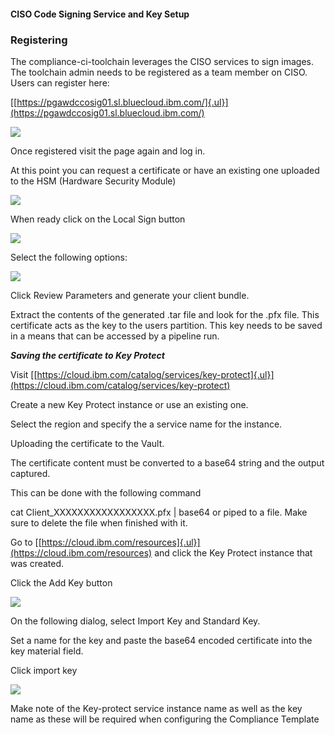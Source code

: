 #### CISO Code Signing Service and Key Setup

### Registering

The compliance-ci-toolchain leverages the CISO services to sign images.
The toolchain admin needs to be registered as a team member on CISO.
Users can register here:

[[https://pgawdccosig01.sl.bluecloud.ibm.com/]{.ul}](https://pgawdccosig01.sl.bluecloud.ibm.com/)

![](https://github.ibm.com/one-pipeline/docs/blob/signingdocs/assets/signing-setup/ciso/landingpage.png)



Once registered visit the page again and log in.

At this point you can request a certificate or have an existing one
uploaded to the HSM (Hardware Security Module)

![](https://github.ibm.com/one-pipeline/docs/blob/signingdocs/assets/signing-setup/ciso/certrequest.png)

When ready click on the Local Sign button

![](https://github.ibm.com/one-pipeline/docs/blob/signingdocs/assets/signing-setup/ciso/localsign.png)

Select the following options:

![](https://github.ibm.com/one-pipeline/docs/blob/signingdocs/assets/signing-setup/ciso/installer.png)

Click Review Parameters and generate your client bundle.

Extract the contents of the generated .tar file and look for the .pfx
file. This certificate acts as the key to the users partition. This key
needs to be saved in a means that can be accessed by a pipeline run.

***Saving the certificate to Key Protect***

Visit
[[https://cloud.ibm.com/catalog/services/key-protect]{.ul}](https://cloud.ibm.com/catalog/services/key-protect)

Create a new Key Protect instance or use an existing one.

Select the region and specify the a service name for the instance.

Uploading the certificate to the Vault.

The certificate content must be converted to a base64 string and the
output captured.

This can be done with the following command

cat Client_XXXXXXXXXXXXXXXXX.pfx \| base64 or piped to a file. Make sure
to delete the file when finished with it.

Go to
[[https://cloud.ibm.com/resources]{.ul}](https://cloud.ibm.com/resources)
and click the Key Protect instance that was created.

Click the Add Key button

![](https://github.ibm.com/one-pipeline/docs/blob/signingdocs/assets/signing-setup/ciso/create_key.png)

On the following dialog, select Import Key and Standard Key.

Set a name for the key and paste the base64 encoded certificate into the
key material field.

Click import key

![](https://github.ibm.com/one-pipeline/docs/blob/signingdocs/assets/signing-setup/ciso/set_key_data.png)

Make note of the Key-protect service instance name as well as the key
name as these will be required when configuring the Compliance Template
